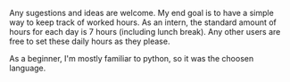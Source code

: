 Any sugestions and ideas are welcome. My end goal is to have a simple way to keep track of worked hours. As an intern, the standard amount of hours for each day is 7 hours (including lunch break). Any other users are free to set these daily hours as they please.

As a beginner, I'm mostly familiar to python, so it was the choosen language.
